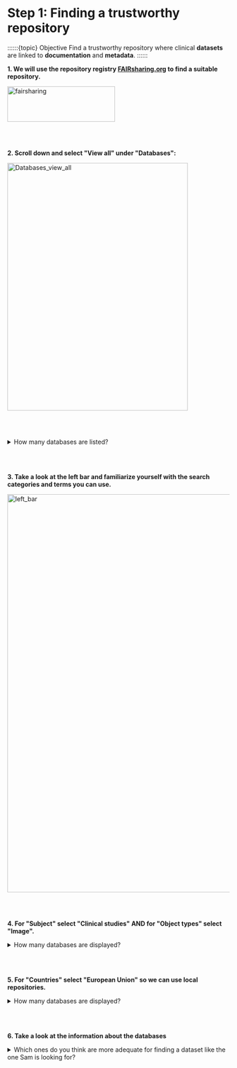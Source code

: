 # Step 1: Finding a trustworthy repository 

::::::{topic} Objective
Find a trustworthy repository where clinical **datasets** are linked to **documentation** and **metadata**. 
::::::

**1. We will use the repository registry [FAIRsharing.org](https://www.fairsharing.org) to find a suitable repository.**

<img width="244" height="80" alt="fairsharing" src="https://github.com/user-attachments/assets/2e0c0d0e-db7d-4099-9685-e19347eeacfc" />

<br/><br/>

**2. Scroll down and select "View all" under "Databases":**

<img width="409" height="560" alt="Databases_view_all" src="https://github.com/user-attachments/assets/e4f3e5c0-10f4-4122-921c-41fdbd4c757e" />

<br/><br/>

<details>
<summary>How many databases are listed?</summary>

```
~2523
```
</details>

<br/><br/>

**3. Take a look at the left bar and familiarize yourself with the search categories and terms you can use.** 

<img width="1101" height="900" alt="left_bar" src="https://github.com/user-attachments/assets/b624cffa-10cf-4a61-aa7c-4942eb51e187" />

<br/><br/>

**4. For "Subject" select "Clinical studies" AND for "Object types" select "Image".**

<details>
<summary>How many databases are displayed?</summary>

```
~30
```
</details>

<br/><br/>

**5. For "Countries" select "European Union" so we can use local repositories.**

<details>
<summary>How many databases are displayed?</summary>

```
~4
```
</details>

<br/><br/>

**6. Take a look at the information about the databases**

<details>
<summary>Which ones do you think are more adequate for finding a dataset like the one Sam is looking for?</summary>

```
BioImage Archive and DANS
```
</details>

````{hint} Focus on those with more connections to databases, policies, and standards.

````

